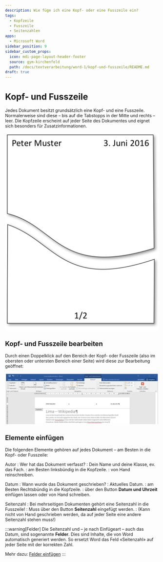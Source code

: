 ```yaml
---
description: Wie füge ich eine Kopf- oder eine Fusszeile ein?
tags:
  - Kopfzeile
  - Fusszeile
  - Seitenzahlen
apps:
  - Microsoft Word
sidebar_position: 9
sidebar_custom_props:
  icon: mdi-page-layout-header-footer
  source: gym-kirchenfeld
  path: /docs/textverarbeitung/word-1/kopf-und-fusszeile/README.md
draft: true
---
```


# Kopf- und Fusszeile



Jedes Dokument besitzt grundsätzlich eine Kopf- und eine Fusszeile. Normalerweise sind diese – bis auf die Tabstopps in der Mitte und rechts – leer. Die Kopfzeile erscheint auf jeder Seite des Dokumentes und eignet sich besonders für Zusatzinformationen.

![Kopf- und Fusszeile](./kopf-und-fusszeile.png)

## Kopf- und Fusszeile bearbeiten
Durch einen Doppelklick auf den Bereich der Kopf- oder Fusszeile (also im obersten oder untersten Bereich einer Seite) wird diese zur Bearbeitung geöffnet:

![Kopfzeile bearbeiten](./kopfzeile-bearbeiten.png)


## Elemente einfügen
Die folgenden Elemente gehören auf jedes Dokument – am Besten in die Kopf- oder Fusszeile:


Autor
: Wer hat das Dokument verfasst?
: Dein Name und deine Klasse, ev. das Fach.
: am Besten linksbündig in die Kopfzeile.
: von Hand reinschreiben.

Datum
: Wann wurde das Dokument geschrieben?
: Aktuelles Datum.
: am Besten Rechtsbündig in die Kopfzeile.
: über den Button __Datum und Uhrzeit__ einfügen lassen oder von Hand schreiben.

Seitenzahl
: Bei mehrseitigen Dokumenten gehört eine Seitenzahl in die Fusszeile!
: Muss über den Button __Seitenzahl__ eingefügt werden.
: (Kann nicht von Hand geschrieben werden, da auf jeder Seite eine andere Seitenzahl stehen muss!)

:::warning[Felder]
Die Seitenzahl und – je nach Einfügeart – auch das Datum, sind sogenannte **Felder**. Dies sind Inhalte, die von Word automatisch generiert werden. So ersetzt Word das Feld «Seitenzahl» auf jeder Seite mit der korrekten Zahl.

Mehr dazu: [Felder einfügen](../../word-2/felder-einfuegen/)
:::
